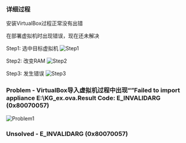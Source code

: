 ### 详细过程

安装VirtualBox过程正常没有出错

在部署虚拟机时出现错误，现在还未解决

Step1: 选中目标虚拟机
![Step1](https://github.com/whip1ash/KnowledgeMapReadme/blob/master/0x01%20%E7%8E%AF%E5%A2%83%E5%8F%8A%E5%AE%9E%E9%AA%8C/%E8%99%9A%E6%8B%9F%E6%9C%BA%E7%8E%AF%E5%A2%83%E7%9A%84%E6%90%AD%E5%BB%BA/YWH_log_img/Problem1.PNG)

Step2: 改变RAM
![Step2](https://github.com/whip1ash/KnowledgeMapReadme/blob/master/0x01%20%E7%8E%AF%E5%A2%83%E5%8F%8A%E5%AE%9E%E9%AA%8C/%E8%99%9A%E6%8B%9F%E6%9C%BA%E7%8E%AF%E5%A2%83%E7%9A%84%E6%90%AD%E5%BB%BA/YWH_log_img/Problem2.PNG)

Step3: 发生错误
![Step3](https://github.com/whip1ash/KnowledgeMapReadme/blob/master/0x01%20%E7%8E%AF%E5%A2%83%E5%8F%8A%E5%AE%9E%E9%AA%8C/%E8%99%9A%E6%8B%9F%E6%9C%BA%E7%8E%AF%E5%A2%83%E7%9A%84%E6%90%AD%E5%BB%BA/YWH_log_img/Problem3.PNG)


### Problem - VirtualBox导入虚拟机过程中出现“”Failed  to import appliance E:\KG_ex.ova.Result Code: E_INVALIDARG (0x80070057)

![Problem1](https://github.com/whip1ash/KnowledgeMapReadme/blob/master/0x01%20%E7%8E%AF%E5%A2%83%E5%8F%8A%E5%AE%9E%E9%AA%8C/%E8%99%9A%E6%8B%9F%E6%9C%BA%E7%8E%AF%E5%A2%83%E7%9A%84%E6%90%AD%E5%BB%BA/YWH_log_img/Problem3.PNG)

### Unsolved - E_INVALIDARG (0x80070057)